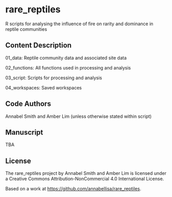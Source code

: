 # rare_reptiles

R scripts for analysing the influence of fire on rarity and dominance in reptile communities

## Content Description

01_data: Reptile community data and associated site data

02_functions: All functions used in processing and analysis

03_script: Scripts for processing and analysis

04_workspaces: Saved workspaces

## Code Authors

Annabel Smith and Amber Lim (unless otherwise stated within script)

## Manuscript

TBA

## License

The rare_reptiles project by Annabel Smith and Amber Lim is licensed under a Creative Commons Attribution-NonCommercial 4.0 International License.

Based on a work at https://github.com/annabellisa/rare_reptiles.